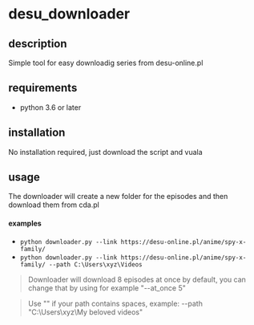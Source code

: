 # desu_downloader

## description
Simple tool for easy downloadig series from desu-online.pl

## requirements

- python 3.6 or later



## installation
No installation required, just download the script and vuala

## usage

The downloader will create a new folder for the episodes and then download them from cda.pl

#### examples
- ```python downloader.py --link https://desu-online.pl/anime/spy-x-family/```
- ```python downloader.py --link https://desu-online.pl/anime/spy-x-family/ --path C:\Users\xyz\Videos``` 

> Downloader will download 8 episodes at once by default, you can change that by using for example "--at_once 5"

> Use "" if your path contains spaces, example: --path "C:\Users\xyz\My beloved videos"
